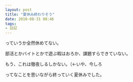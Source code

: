 ```yaml
---
layout: post
title: "夏休み終わりそう"
date: 2010-08-31 08:46
tags:
- 日記
---
```

っていうか全然休めてない。

部活とかバイトとかで遊ぶ暇はおろか、課題すらできていない。

もう、これは徹夜しるしかない。（←いや、今しろ

ってなことを思いながら終っていく夏休みでした。
